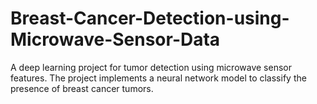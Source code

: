 # Breast-Cancer-Detection-using-Microwave-Sensor-Data
A deep learning project for tumor detection using microwave sensor features. The project implements a neural network model to classify the presence of breast cancer tumors.
